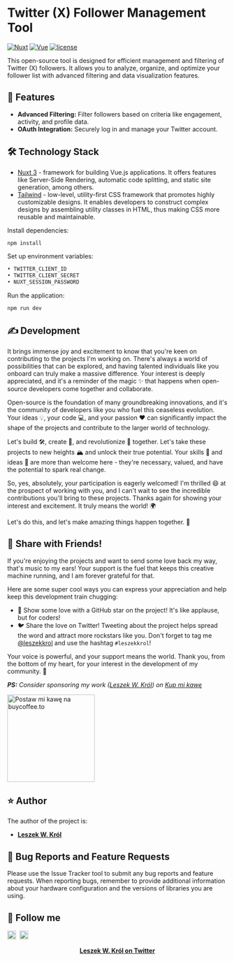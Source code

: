 # Twitter (X) Follower Management Tool

[![Nuxt](https://img.shields.io/badge/nuxt-3.svg)](https://nuxt.com)
[![Vue](https://img.shields.io/badge/vue-blue)](https://vuejs.org)
[![license](https://img.shields.io/badge/license-mit-brightgreen.svg)](https://en.wikipedia.org/wiki/MIT_License)

This open-source tool is designed for efficient management and filtering of Twitter (X) followers. It allows you to analyze, organize, and optimize your follower list with advanced filtering and data visualization features.

## 📌 Features
- **Advanced Filtering:** Filter followers based on criteria like engagement, activity, and profile data.
- **OAuth Integration:** Securely log in and manage your Twitter account.

## 🛠 Technology Stack
- [Nuxt 3](https://nuxt.com) - framework for building Vue.js applications. It offers features like Server-Side Rendering, automatic code splitting, and static site generation, among others.
- [Tailwind](https://tailwindcss.com) - low-level, utility-first CSS framework that promotes highly customizable designs. It enables developers to construct complex designs by assembling utility classes in HTML, thus making CSS more reusable and maintainable.

Install dependencies:
```bash
npm install
```

Set up environment variables:
```bash
• TWITTER_CLIENT_ID
• TWITTER_CLIENT_SECRET
• NUXT_SESSION_PASSWORD
```

Run the application:
```bash
npm run dev
```

## ✍️ Development
It brings immense joy and excitement to know that you're keen on contributing to the projects I'm working on. There's always a world of possibilities that can be explored, and having talented individuals like you onboard can truly make a massive difference. Your interest is deeply appreciated, and it's a reminder of the magic ✨ that happens when open-source developers come together and collaborate.

Open-source is the foundation of many groundbreaking innovations, and it's the community of developers like you who fuel this ceaseless evolution. Your ideas 💡, your code 💻, and your passion ❤️ can significantly impact the shape of the projects and contribute to the larger world of technology.

Let's build 🛠️, create 🎨, and revolutionize 🚀 together. Let's take these projects to new heights 🏔️ and unlock their true potential. Your skills 🎯 and ideas 💭 are more than welcome here - they're necessary, valued, and have the potential to spark real change.

So, yes, absolutely, your participation is eagerly welcomed! I'm thrilled 😄 at the prospect of working with you, and I can't wait to see the incredible contributions you'll bring to these projects. Thanks again for showing your interest and excitement. It truly means the world! 🌍

Let's do this, and let's make amazing things happen together. 🚀

## 🌟 Share with Friends!
If you're enjoying the projects and want to send some love back my way, that's music to my ears! Your support is the fuel that keeps this creative machine running, and I am forever grateful for that.

Here are some super cool ways you can express your appreciation and help keep this development train chugging:

- 🌟 Show some love with a GitHub star on the project! It's like applause, but for coders!
- 🐦 Share the love on Twitter! Tweeting about the project helps spread the word and attract more rockstars like you. Don't forget to tag me [@leszekkrol](https://twitter.com/leszekkrol) and use the hashtag `#leszekkrol`!

Your voice is powerful, and your support means the world. Thank you, from the bottom of my heart, for your interest in the development of my community. 🙏

_**PS:** Consider sponsoring my work ([Leszek W. Król](https://www.leszekkrol.com)) on [Kup mi kawę](https://buycoffee.to/leszekkrol)_

<a href="https://buycoffee.to/leszekkrol" target="_blank"><img src="https://buycoffee.to/btn/buycoffeeto-btn-primary.svg" style="width: 200px" alt="Postaw mi kawę na buycoffee.to"></a>

## ⭐️ Author

The author of the project is:
- <b><a href="http://linkedin.com/in/leszekkrol/">Leszek W. Król</a></b>

## 🧐 Bug Reports and Feature Requests

Please use the Issue Tracker tool to submit any bug reports and feature requests. When reporting bugs, remember to provide additional information about your hardware configuration and the versions of libraries you are using.

## 🔗 Follow me

<p>
  <a href="https://twitter.com/leszekkrol"><img width="20px" src="./.github/assets/twitter.svg" alt="Twitter"></a>&nbsp;&nbsp;<a href="https://github.com/leszekkrol"><img width="20px" src="./.github/assets/github.svg" alt="GitHub"></a>
</p>

<p align="center">
  <a href="https://twitter.com/leszekkrol"><strong>Leszek W. Król on Twitter</strong></a>
</p>